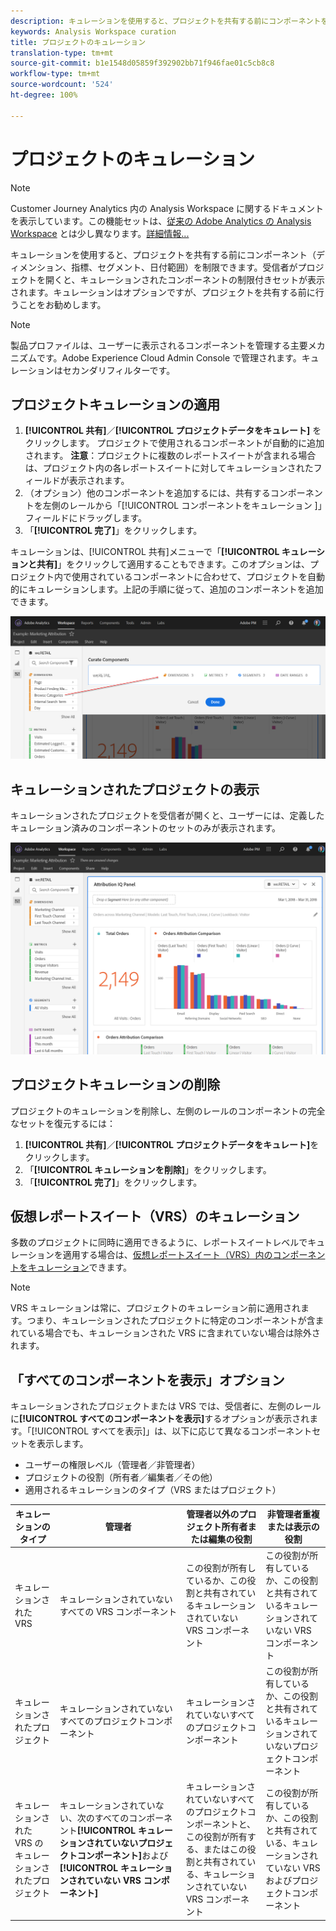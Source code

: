 ```yaml
---
description: キュレーションを使用すると、プロジェクトを共有する前にコンポーネントを制限できます。
keywords: Analysis Workspace curation
title: プロジェクトのキュレーション
translation-type: tm+mt
source-git-commit: b1e1548d05859f392902bb71f946fae01c5cb8c8
workflow-type: tm+mt
source-wordcount: '524'
ht-degree: 100%

---
```



# プロジェクトのキュレーション

>[!NOTE]
>
>Customer Journey Analytics 内の Analysis Workspace に関するドキュメントを表示しています。この機能セットは、[従来の Adobe Analytics の Analysis Workspace](https://docs.adobe.com/content/help/ja-JP/analytics/analyze/analysis-workspace/home.html) とは少し異なります。[詳細情報...](/help/getting-started/cja-aa.md)

キュレーションを使用すると、プロジェクトを共有する前にコンポーネント（ディメンション、指標、セグメント、日付範囲）を制限できます。受信者がプロジェクトを開くと、キュレーションされたコンポーネントの制限付きセットが表示されます。キュレーションはオプションですが、プロジェクトを共有する前に行うことをお勧めします。

>[!NOTE]
> 製品プロファイルは、ユーザーに表示されるコンポーネントを管理する主要メカニズムです。Adobe Experience Cloud Admin Console で管理されます。キュレーションはセカンダリフィルターです。

## プロジェクトキュレーションの適用

1. **[!UICONTROL 共有]**／**[!UICONTROL プロジェクトデータをキュレート]** をクリックします。
プロジェクトで使用されるコンポーネントが自動的に追加されます。
   **注意**：プロジェクトに複数のレポートスイートが含まれる場合は、プロジェクト内の各レポートスイートに対してキュレーションされたフィールドが表示されます。
1. （オプション）他のコンポーネントを追加するには、共有するコンポーネントを左側のレールから「[!UICONTROL コンポーネントをキュレーション ]」フィールドにドラッグします。
1. 「**[!UICONTROL 完了]**」をクリックします。

キュレーションは、[!UICONTROL 共有]メニューで「**[!UICONTROL キュレーションと共有]**」をクリックして適用することもできます。このオプションは、プロジェクト内で使用されているコンポーネントに合わせて、プロジェクトを自動的にキュレーションします。上記の手順に従って、追加のコンポーネントを追加できます。

![](assets/curation-field.png)

## キュレーションされたプロジェクトの表示

キュレーションされたプロジェクトを受信者が開くと、ユーザーには、定義したキュレーション済みのコンポーネントのセットのみが表示されます。

![](assets/curate-project.png)

## プロジェクトキュレーションの削除

プロジェクトのキュレーションを削除し、左側のレールのコンポーネントの完全なセットを復元するには：
1. **[!UICONTROL 共有]**／**[!UICONTROL プロジェクトデータをキュレート]**&#x200B;をクリックします。
1. 「**[!UICONTROL キュレーションを削除]**」をクリックします。
1. 「**[!UICONTROL 完了]**」をクリックします。

## 仮想レポートスイート（VRS）のキュレーション

多数のプロジェクトに同時に適用できるように、レポートスイートレベルでキュレーションを適用する場合は、[仮想レポートスイート（VRS）内のコンポーネントをキュレーション](https://docs.adobe.com/content/help/ja-JP/analytics/components/virtual-report-suites/vrs-components.html)できます。

>[!NOTE]
> VRS キュレーションは常に、プロジェクトのキュレーション前に適用されます。つまり、キュレーションされたプロジェクトに特定のコンポーネントが含まれている場合でも、キュレーションされた VRS に含まれていない場合は除外されます。

## 「すべてのコンポーネントを表示」オプション

キュレーションされたプロジェクトまたは VRS では、受信者に、左側のレールに&#x200B;**[!UICONTROL すべてのコンポーネントを表示]**&#x200B;するオプションが表示されます。「[!UICONTROL すべてを表示]」は、以下に応じて異なるコンポーネントセットを表示します。

* ユーザーの権限レベル（管理者／非管理者）
* プロジェクトの役割（所有者／編集者／その他）
* 適用されるキュレーションのタイプ（VRS またはプロジェクト）

| キュレーションのタイプ | 管理者 | 管理者以外のプロジェクト所有者または編集の役割 | 非管理者重複または表示の役割 |
|---|---|---|---|
| キュレーションされた VRS | キュレーションされていないすべての VRS コンポーネント | この役割が所有しているか、この役割と共有されているキュレーションされていない VRS コンポーネント | この役割が所有しているか、この役割と共有されているキュレーションされていない VRS コンポーネント |
| キュレーションされたプロジェクト | キュレーションされていないすべてのプロジェクトコンポーネント | キュレーションされていないすべてのプロジェクトコンポーネント | この役割が所有しているか、この役割と共有されているキュレーションされていないプロジェクトコンポーネント |
| キュレーションされた VRS のキュレーションされたプロジェクト | キュレーションされていない、次のすべてのコンポーネント&#x200B;**[!UICONTROL キュレーションされていないプロジェクトコンポーネント]**&#x200B;および&#x200B;**[!UICONTROL キュレーションされていない VRS コンポーネント]** | キュレーションされていないすべてのプロジェクトコンポーネントと、この役割が所有する、またはこの役割と共有されている、キュレーションされていない VRS コンポーネント | この役割が所有しているか、この役割と共有されている、キュレーションされていない VRS およびプロジェクトコンポーネント |
